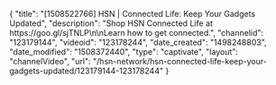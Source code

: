 {
    "title": "[1508522766] HSN | Connected Life: Keep Your Gadgets Updated",
    "description": "Shop HSN Connected Life at https:\/\/goo.gl\/sjTNLP\n\nLearn how to get connected.",
    "channelid": "123179144",
    "videoid": "123178244",
    "date_created": "1498248803",
    "date_modified": "1508372440",
    "type": "captivate",
    "layout": "channelVideo",
    "url": "\/hsn-network\/hsn-connected-life-keep-your-gadgets-updated\/123179144-123178244"
}